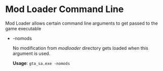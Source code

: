 Mod Loader Command Line
==============================

Mod Loader allows certain command line arguments to get passed to the game executable

* -nomods

   No modification from *modloader* directory gets loaded when this argument is used.
   
   __Usage__: `gta_sa.exe -nomods`
   